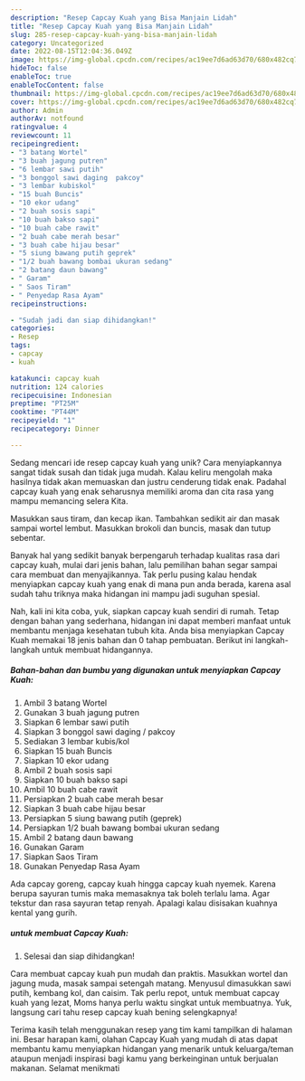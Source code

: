 ```yaml
---
description: "Resep Capcay Kuah yang Bisa Manjain Lidah"
title: "Resep Capcay Kuah yang Bisa Manjain Lidah"
slug: 285-resep-capcay-kuah-yang-bisa-manjain-lidah
category: Uncategorized
date: 2022-08-15T12:04:36.049Z
image: https://img-global.cpcdn.com/recipes/ac19ee7d6ad63d70/680x482cq70/capcay-kuah-foto-resep-utama.jpg
hideToc: false
enableToc: true
enableTocContent: false
thumbnail: https://img-global.cpcdn.com/recipes/ac19ee7d6ad63d70/680x482cq70/capcay-kuah-foto-resep-utama.jpg
cover: https://img-global.cpcdn.com/recipes/ac19ee7d6ad63d70/680x482cq70/capcay-kuah-foto-resep-utama.jpg
author: Admin
authorAv: notfound
ratingvalue: 4
reviewcount: 11
recipeingredient:
- "3 batang Wortel"
- "3 buah jagung putren"
- "6 lembar sawi putih"
- "3 bonggol sawi daging  pakcoy"
- "3 lembar kubiskol"
- "15 buah Buncis"
- "10 ekor udang"
- "2 buah sosis sapi"
- "10 buah bakso sapi"
- "10 buah cabe rawit"
- "2 buah cabe merah besar"
- "3 buah cabe hijau besar"
- "5 siung bawang putih geprek"
- "1/2 buah bawang bombai ukuran sedang"
- "2 batang daun bawang"
- " Garam"
- " Saos Tiram"
- " Penyedap Rasa Ayam"
recipeinstructions:

- "Sudah jadi dan siap dihidangkan!"
categories:
- Resep
tags:
- capcay
- kuah

katakunci: capcay kuah 
nutrition: 124 calories
recipecuisine: Indonesian
preptime: "PT25M"
cooktime: "PT44M"
recipeyield: "1"
recipecategory: Dinner

---
```





Sedang mencari ide resep capcay kuah yang unik? Cara menyiapkannya sangat tidak susah dan tidak juga mudah. Kalau keliru mengolah maka hasilnya tidak akan memuaskan dan justru cenderung tidak enak. Padahal capcay kuah yang enak seharusnya memiliki aroma dan cita rasa yang mampu memancing selera Kita.





Masukkan saus tiram, dan kecap ikan. Tambahkan sedikit air dan masak sampai wortel lembut. Masukkan brokoli dan buncis, masak dan tutup sebentar.

Banyak hal yang sedikit banyak berpengaruh terhadap kualitas rasa dari capcay kuah, mulai dari jenis bahan, lalu pemilihan bahan segar sampai cara membuat dan menyajikannya. Tak perlu pusing kalau hendak menyiapkan capcay kuah yang enak di mana pun anda berada, karena asal sudah tahu triknya maka hidangan ini mampu jadi suguhan spesial.






Nah, kali ini kita coba, yuk, siapkan capcay kuah sendiri di rumah. Tetap dengan bahan yang sederhana, hidangan ini dapat memberi manfaat untuk membantu menjaga kesehatan tubuh kita. Anda bisa menyiapkan Capcay Kuah memakai 18 jenis bahan dan 0 tahap pembuatan. Berikut ini langkah-langkah untuk membuat hidangannya.

<!--inarticleads1-->

##### Bahan-bahan dan bumbu yang digunakan untuk menyiapkan Capcay Kuah:

1. Ambil 3 batang Wortel
1. Gunakan 3 buah jagung putren
1. Siapkan 6 lembar sawi putih
1. Siapkan 3 bonggol sawi daging / pakcoy
1. Sediakan 3 lembar kubis/kol
1. Siapkan 15 buah Buncis
1. Siapkan 10 ekor udang
1. Ambil 2 buah sosis sapi
1. Siapkan 10 buah bakso sapi
1. Ambil 10 buah cabe rawit
1. Persiapkan 2 buah cabe merah besar
1. Siapkan 3 buah cabe hijau besar
1. Persiapkan 5 siung bawang putih (geprek)
1. Persiapkan 1/2 buah bawang bombai ukuran sedang
1. Ambil 2 batang daun bawang
1. Gunakan  Garam
1. Siapkan  Saos Tiram
1. Gunakan  Penyedap Rasa Ayam


Ada capcay goreng, capcay kuah hingga capcay kuah nyemek. Karena berupa sayuran tumis maka memasaknya tak boleh terlalu lama. Agar tekstur dan rasa sayuran tetap renyah. Apalagi kalau disisakan kuahnya kental yang gurih. 

<!--inarticleads2-->

#####  untuk membuat Capcay Kuah:


1. Selesai dan siap dihidangkan!

Cara membuat capcay kuah pun mudah dan praktis. Masukkan wortel dan jagung muda, masak sampai setengah matang. Menyusul dimasukkan sawi putih, kembang kol, dan caisim. Tak perlu repot, untuk membuat capcay kuah yang lezat, Moms hanya perlu waktu singkat untuk membuatnya. Yuk, langsung cari tahu resep capcay kuah bening selengkapnya! 

Terima kasih telah menggunakan resep yang tim kami tampilkan di halaman ini. Besar harapan kami, olahan Capcay Kuah yang mudah di atas dapat membantu kamu menyiapkan hidangan yang menarik untuk keluarga/teman ataupun menjadi inspirasi bagi kamu yang berkeinginan untuk berjualan makanan. Selamat menikmati
